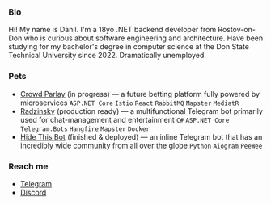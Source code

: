 ### Bio
Hi! My name is Danil. I'm a 18yo .NET backend developer from Rostov-on-Don who is curious about software engineering and architecture. Have been studying for my bachelor's degree in computer science at the Don State Technical University since 2022. Dramatically unemployed.


### Pets
- [Crowd Parlay](https://github.com/crowd-parlay) (in progress) — a future betting platform fully powered by microservices `ASP.NET Core` `Istio` `React` `RabbitMQ` `Mapster` `MediatR`
- [Radzinsky](https://github.com/undrcrxwn/radzinsky) (production ready) — a multifunctional Telegram bot primarily used for chat-management and entertainment `C#` `ASP.NET Core` `Telegram.Bots` `Hangfire` `Mapster` `Docker`
- [Hide This Bot](https://github.com/undrcrxwn/hide-this-bot) (finished & deployed) — an inline Telegram bot that has an incredibly wide community from all over the globe `Python` `Aiogram` `PeeWee`

### Reach me
- [Telegram](https://t.me/undrcrxwn)
- [Discord](https://discordapp.com/users/764185797200969748)
